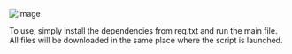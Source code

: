 
![image](https://github.com/kDv44/DOWI/assets/94145647/7179f03e-1830-4b87-a4f7-83370308a38f)


To use, simply install the dependencies from req.txt and run the main file. \
All files will be downloaded in the same place where the script is launched.
